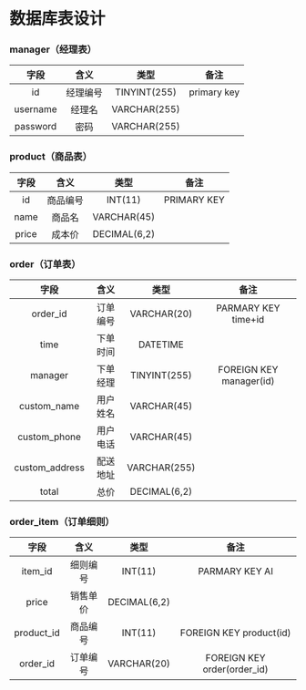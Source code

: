 # 数据库表设计

### manager（经理表）

|   字段   |   含义   |     类型     |    备注     |
| :------: | :------: | :----------: | :---------: |
|    id    | 经理编号 | TINYINT(255) | primary key |
| username |  经理名  | VARCHAR(255) |             |
| password |   密码   | VARCHAR(255) |             |



### product（商品表）

| 字段  |   含义   |     类型     |    备注     |
| :---: | :------: | :----------: | :---------: |
|  id   | 商品编号 |   INT(11)    | PRIMARY KEY |
| name  |  商品名  | VARCHAR(45)  |             |
| price |  成本价  | DECIMAL(6,2) |             |

### order（订单表）

|      字段      |   含义   |     类型     |          备注           |
| :------------: | :------: | :----------: | :---------------------: |
|    order_id    | 订单编号 | VARCHAR(20)  |   PARMARY KEY time+id   |
|      time      | 下单时间 |   DATETIME   |                         |
|    manager     | 下单经理 | TINYINT(255) | FOREIGN KEY manager(id) |
|  custom_name   | 用户姓名 | VARCHAR(45)  |                         |
|  custom_phone  | 用户电话 | VARCHAR(45)  |                         |
| custom_address | 配送地址 | VARCHAR(255) |                         |
|     total      |   总价   | DECIMAL(6,2) |                         |



### order_item（订单细则）

|    字段    |   含义   |     类型     |            备注             |
| :--------: | :------: | :----------: | :-------------------------: |
|  item_id   | 细则编号 |   INT(11)    |       PARMARY KEY AI        |
|   price    | 销售单价 | DECIMAL(6,2) |                             |
| product_id | 商品编号 |   INT(11)    |   FOREIGN KEY product(id)   |
|  order_id  | 订单编号 | VARCHAR(20)  | FOREIGN KEY order(order_id) |

